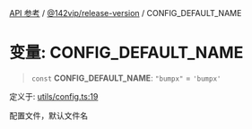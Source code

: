 [API 参考](../wiki/Home) / [@142vip/release-version](../wiki/@142vip.release-version) / CONFIG\_DEFAULT\_NAME

# 变量: CONFIG\_DEFAULT\_NAME

> `const` **CONFIG\_DEFAULT\_NAME**: `"bumpx"` = `'bumpx'`

定义于: [utils/config.ts:19](https://github.com/142vip/core-x/blob/5281e59d2cdd2de59e1ea761d17ed7fe118d1e60/packages/release-version/src/utils/config.ts#L19)

配置文件，默认文件名
